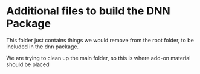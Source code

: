 ﻿# Additional files to build the DNN Package

This folder just contains things we would remove from the root folder, to be included in the dnn package. 

We are trying to clean up the main folder, so this is where add-on material should be placed